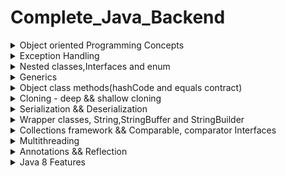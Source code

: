 # Complete_Java_Backend




<details>
<Summary>Object oriented Programming Concepts</Summary>

##### Class(Static) & Object(Non-static or Instance)



``` 
        
 Class
 - A class in Java is a blueprint or template for creating objects.
 - It defines the structure and behavior that objects created from the class will have. 
 - It consists of instance variables(fields/properties), methods(actions/behavior) and construtors(initilization), nested classes.
 - It is a logical entity.
 - To access class level methods or fields- we have to define them as static fields or static methods.
 - By default every class is child class of Object class in java - we can use object class methods on every class - inheritance.

 Object
- It is a physical entity, it takes up the memory space
- we use new keyword to create an instance of the class called object.
- when we call new keyword on a class for creating object, it first invokes constructor - which is used to initializing fields.

 Example :

// Define a class named "Person"
 class Person {
  // Fields (attributes)
    String name;
    int age;
                
  // Constructor
 public Person(String name, int age) {
     this.name = name;
     this.age = age;
 }
        
 // Method to display information about the person
  public void displayInfo() {
    System.out.println("Name: " + name);
    System.out.println("Age: " + age);
 }

}

public class Main {
   public static void main(String[] args) {
        Person person1 = new Person("Alice", 30);
        person1.displayInfo();
        Person person2 = new Person("Bob", 25);
        person2.displayInfo();
   }
}


Static and Non-static:
======================
Fields:
=======
Static Fields:
    i. A static field is shared among all instances of a class (memory allocated only once and shared accross the objects).
    ii.Changes to a static field affect all instances and are persistent across objects.
Non-Static Fields:
   i.A non-static field is unique to each instance of a class.
   ii.Changes to a non-static field only affect the specific instance they are associated with

Syntax:
ClassName.staticField
ClassName.staticMethod()

Methods:
========
	Static Methods:
        i. A static method can be called on the class itself, without creating an instance.
        ii. Static methods cannot access non-static (instance) members directly, as they don't have access to an object's state.
Non-Static Methods:
        i. Non-static methods are associated with instances and can access both static and non-static members of the class.
        ii.They have access to the instance's state through the this keyword.

Syntax:
object.nonStaticField
object.nonStaticMethod()

Note 1 : Atleast one class in java file should always be public, if we don't explicitly define the class as public,
         else JVM by default takes fileName as public class name

Note 2 : JVM checks for public class and inside that public class - will check for "public static void main(String[] args)" method as this
         is start point for execution of program - we don't need to create instance of the class so it should be "static"


Static blocks && Instance blocks, instanceof keyword
====================================================

Example: static block
=====================
public class StaticBlockExample {

   // A static initialization block is executed when the class is loaded into memory,
   // and it runs only once, regardless of how many instances of the class are created.
   // It's typically used for class-level initialization.
   static {
        System.out.println("This is a static initialization block.");
    }

    public StaticBlockExample() {
        System.out.println("Constructor called.");
    }

    public static void main(String[] args) {
        StaticBlockExample obj1 = new StaticBlockExample();
        StaticBlockExample obj2 = new StaticBlockExample();
    }
}

Example : instance block
========================

//An instance initialization block is executed when an instance of the class is created even before the construtor
// It's useful for performing instance-specific initialization. gets loaded for every new instance creation
public class InstanceBlockExample {
    {
        System.out.println("This is an instance initialization block.");
    }

    public InstanceBlockExample() {
        System.out.println("Constructor called.");
    }

    public static void main(String[] args) {
        InstanceBlockExample obj1 = new InstanceBlockExample();
        InstanceBlockExample obj2 = new InstanceBlockExample();
    }
}

instanceof keyword example :
============================
class Animal {
    // This is the base class.
}

class Dog extends Animal {
    // This is a subclass of Animal.
}

class Cat extends Animal {
    // This is another subclass of Animal.
}

public class InstanceOfExample {
    public static void main(String[] args) {
        Animal animal = new Dog(); // Creating a Dog object and assigning it to an Animal reference.
        testAnimalType(animal);
        
        animal = new Cat(); // Creating a Cat object and assigning it to the same Animal reference.
        testAnimalType(animal);
    }

    public static void testAnimalType(Animal animal) {
        if (animal instanceof Dog) {
            System.out.println("It's a Dog!");
        } else if (animal instanceof Cat) {
            System.out.println("It's a Cat!");
        } else if (animal instanceof Animal) {
            System.out.println("It's an Animal!");
        } else {
            System.out.println("Unknown type");
        }
    }
}
// It's a Dog!
// It's a Cat!

What are the default values assigned to variables and instances in java?
- There are no default values assigned to the variables in java.
We need to initialize the value before using it. Otherwise, it will throw a compilation error of (Variable might not be initialized). 
- But for instance, if we create the object,
then the default value will be initialized by the default constructor depending on the data type. 
- If it is a reference, then it will be assigned to null. 
- If it is numeric, then it will assign to 0.
- If it is a boolean, then it will be assigned to false. Etc

```
    
#####  Encapuslation(Access specifiers,packages, using getters/setters)
 


Packages : A package is a way to organize related classes and interfaces into a group or namespace.
- Preventing Name Conflicts
- Access Control
- Code Reusability
- package keyword is used to define a package and import is used to add a package
- By default java packages are - ![Alt Text](https://www.freetimelearning.com/java/uploadingimages/package%20in%20java.png)

Access modifiers : 
- Access modifiers in Java are keywords that control the visibility and accessibility of classes, fields (variables), methods (functions), and constructors within a Java program.
- They determine which parts of your code can be accessed from other classes or packages
![Alt Text](https://logicmojo.com/assets/dist/new_pages/images/access-modifiers-in-oops.png)

![Alt Text](https://1.bp.blogspot.com/-GCbzAxJ3_t8/XeqabcPeFCI/AAAAAAAABRY/LTJz83SB0zw9Ur7SNaEb2wMg3-QiEmuIACLcBGAsYHQ/s640/Access_Modifier.png)

```

Encapsulation :
===============
It is a mechanism in Java that bundles data (attributes) and the methods (functions) 
that operate on that data into a single unit known as a class.

- It hides the internal implementation details of a class, promoting information hiding.
- It provides a well-defined and controlled interface to interact with the object.
- Encapsulation begins by declaring the fields (variables) of a class as private.
- This means that the fields can only be accessed directly from within the class.
To allow controlled access to the private fields, you provide public methods (getters and setters) within the class.
These methods are used to read and modify the private field values.
   - Getter methods (e.g., getMethodName) retrieve the values of private fields.
   - Setter methods (e.g., setMethodName) modify the values of private fields.


Example of encapuslation :
--------------------------

public class Person {
    // Private fields
    private String name;
    private int age;

    // Constructor
    public Person(String name, int age) {
        this.name = name;
        setAge(age); // Using the setter method to validate and set age
    }

    // Getter method for name
    public String getName() {
        return name;
    }

    // Getter method for age
    public int getAge() {
        return age;
    }

    // Setter method for age with validation
    public void setAge(int age) {
        if (age >= 0 && age <= 120) { // Age validation
            this.age = age;
        } else {
            System.out.println("Invalid age");
        }
    }

    // Display information about the person
    public void displayInfo() {
        System.out.println("Name: " + name);
        System.out.println("Age: " + age);
    }

    public static void main(String[] args) {
        // Create a Person object
        Person person = new Person("Alice", 30);

        // Access and modify object's properties using getter and setter methods
        person.setAge(32);
        person.displayInfo();
    }
}




```

##### Abstraction(Interface, Abstract class, Interfaces vs abstract class)



```
Abstraction :
-------------
- Data Abstraction is the property by virtue of which only the essential details are displayed to the user.
The trivial or the non-essential units are not displayed to the user.
- Encapsulation  is data hiding(information hiding) while Abstraction is detailed hiding(implementation hiding)
- In Java, abstraction is achieved by interfaces and abstract classes. We can achieve 100% abstraction using interfaces.

Reasons for abstraction :
- To achieve loosely coupling
- To achieve security - hide certain details and only show the important details of an object.



Example for interface:
======================

// Define the Connectable interface
interface Connectable {
    void connectToInternet();
}

// Implementing classes
class Smartphone implements Connectable {
    private String brand;

    public Smartphone(String brand) {
        this.brand = brand;
    }

    @Override
    public void connectToInternet() {
        System.out.println(brand + " smartphone is connecting to the internet.");
    }
}

class Laptop implements Connectable {
    private String brand;

    public Laptop(String brand) {
        this.brand = brand;
    }

    @Override
    public void connectToInternet() {
        System.out.println(brand + " laptop is connecting to the internet.");
    }
}

class Tablet implements Connectable {
    private String brand;

    public Tablet(String brand) {
        this.brand = brand;
    }

    @Override
    public void connectToInternet() {
        System.out.println(brand + " tablet is connecting to the internet.");
    }
}

public class Main {
    public static void main(String[] args) {
        Smartphone iphone = new Smartphone("iPhone");
        Laptop dell = new Laptop("Dell");
        Tablet samsung = new Tablet("Samsung");

        iphone.connectToInternet();
        dell.connectToInternet();
        samsung.connectToInternet();
    }
}

Example for abstract class
==========================

// Abstract class representing an Electronic Device
abstract class ElectronicDevice {
    private String brand;
    private String model;
    private boolean poweredOn;

    public ElectronicDevice(String brand, String model) {
        this.brand = brand;
        this.model = model;
        this.poweredOn = false; // Devices start in a powered-off state
    }

    // Abstract method for turning on the device (to be implemented by subclasses)
    public abstract void powerOn();

    // Abstract method for turning off the device (to be implemented by subclasses)
    public abstract void powerOff();

    // Concrete method for displaying device information
    public void displayInfo() {
        System.out.println("Brand: " + brand);
        System.out.println("Model: " + model);
        System.out.println("Powered On: " + poweredOn);
    }
}

// Concrete subclass for smartphones
class Smartphone extends ElectronicDevice {
    public Smartphone(String brand, String model) {
        super(brand, model);
    }

    @Override
    public void powerOn() {
        System.out.println("Booting up the smartphone...");
        poweredOn = true;
    }

    @Override
    public void powerOff() {
        System.out.println("Shutting down the smartphone...");
        poweredOn = false;
    }

    // Additional smartphone-specific methods can be added here
}

// Concrete subclass for laptops
class Laptop extends ElectronicDevice {
    public Laptop(String brand, String model) {
        super(brand, model);
    }

    @Override
    public void powerOn() {
        System.out.println("Booting up the laptop...");
        poweredOn = true;
    }

    @Override
    public void powerOff() {
        System.out.println("Shutting down the laptop...");
        poweredOn = false;
    }

    // Additional laptop-specific methods can be added here
}

public class Main {
    public static void main(String[] args) {
        Smartphone myPhone = new Smartphone("Apple", "iPhone 12");
        Laptop myLaptop = new Laptop("Dell", "XPS 13");

        myPhone.displayInfo();
        myPhone.powerOn();
        myPhone.displayInfo();
        myPhone.powerOff();
        myPhone.displayInfo();

        System.out.println();

        myLaptop.displayInfo();
        myLaptop.powerOn();
        myLaptop.displayInfo();
        myLaptop.powerOff();
        myLaptop.displayInfo();
    }
}

```

- Differences between abstract class and interface

![Alt Text](https://i.pinimg.com/736x/02/ba/9c/02ba9c498b5e09b7c3f35a6c4bcfac82.jpg)





##### Polymorphism(Method overloading(Static/compile time binding)&method overriding(Runtime/Dynamic binding- reference type))

A)Method overloading : https://www.geeksforgeeks.org/method-overloading-in-java/
B)Method Overriding : https://www.geeksforgeeks.org/overriding-in-java/
Difference between method overloading and method overriding 
	https://www.geeksforgeeks.org/difference-between-method-overloading-and-method-overriding-in-java/


##### Inheritance(types of inheritance, diamond problem, Reusabality)

https://www.geeksforgeeks.org/inheritance-in-java/

![Alt Text](https://i0.wp.com/www.tutorialspoint.com/java/images/types_of_inheritance.jpg?zoom=2)

why multiple inheritance is not possible in java and java 8 solution ?
	https://javagoal.com/multiple-inheritances-in-java/



</details>



<details>
<Summary>Exception Handling</Summary>
</details>

<details>
<Summary>Nested classes,Interfaces and enum</Summary>
</details>


<details>
<Summary>Generics</Summary>
</details>



<details>
<Summary>Object class methods(hashCode and equals contract)</Summary>
</details>

<details>
<Summary>Cloning - deep && shallow cloning</Summary>
</details>

<details>
<Summary>Serialization && Deserialization</Summary>
</details>

<details>
<Summary>Wrapper classes, String,StringBuffer and StringBuilder</Summary>
</details>

<details>
<Summary>Collections framework && Comparable, comparator Interfaces</Summary>
</details>


<details>
<Summary>Multithreading</Summary>
</details>


<details>
<Summary>Annotations && Reflection</Summary>
</details>

<details>
<Summary>Java 8 Features</Summary>
<h6>1. Lambda Expressions && Functional Interfaces</h6>


Syntax for lambda expressions

```
1.syntax - No need to add return statement in case of single line expression
(parameters) -> expression

2.Multiple Parameters Lambda
(x) -> x * 2

3.Lambda with No Parameters
(a, b) -> a + b

4.Block Lambda with Multiple Statements
() -> "Hello, World!"

5.Lambda with Method Reference
(x, y) -> {
    int sum = x + y;
    return sum;
}

6.Lambda with Type Declaration
(int x, int y) -> x * y

```

Example of lambda expression

```
@FunctionalInerface
interface Pen{
     void write(); // Single abstract method + any no of abstract and default methods
}

class Bluepen implements Pen{
    public void write(){
        System.out.println("Writing with blue pen....");
    }
}

public class Main {
   public static void main(String[] args) { 
      //Without Lambda expressions
      Bluepen bluePen = new Bluepen();
      takeNotes(bluePen);
      
      //with lambda expressions
      Pen pen = ()->System.out.println("Writing with blue pen....");
      takeNotes(pen);
   }

   public static void takeNotes(Pen pen){
      pen.write();
   }
}
```

<br>
<h6> 2.Method references</h6>

  - method references are a shorthand notation that allows you to refer to a method without actually invoking it
  - They provide a way to pass methods as arguments to functions or assign them to variables, making your code more concise and readable.
  - Method references are often used in functional programming and with features like the Stream API
  - There are four types of method references in Java

```

1.Reference to a Static Method: You can refer to a static method of a class using the class name
// Using a lambda expression
Function<Integer, Double> squareRoot = x -> Math.sqrt(x);

// Using a method reference
Function<Integer, Double> squareRootRef = Math::sqrt;


2.Reference to an Instance Method of a Particular Object: You can reference an instance method of a specific object by specifying the object before the method name.

String str = "Hello, World!";

// Using a lambda expression
Function<Integer, Character> charAt = i -> str.charAt(i);

// Using a method reference
Function<Integer, Character> charAtRef = str::charAt;


3.Reference to an Instance Method of an Arbitrary Object of a Particular Type:
List<String> names = Arrays.asList("Alice", "Bob", "Charlie");

// Using a lambda expression
names.forEach(name -> System.out.println(name));

// Using a method reference
names.forEach(System.out::println);


4.Reference to a Constructor: You can reference a constructor using the Class::new syntax
// Using a lambda expression
Supplier<String> stringSupplier = () -> new String();

// Using a constructor reference
Supplier<String> stringSupplierRef = String::new;

```

<br>
<h6> 3.Predefined Functional Interfaces and there examples</h6>
     - Java provides predefined functional interfaces which are avaliable in java.util.function package

![alt text](https://www.falkhausen.de/Java-8/java.util/function.png)


```
import java.util.function.Supplier;

public class FunctionInterfaces {
    public static void main(String[] args) {


      //  1.Supplier  : Represents a supplier of results without taking any input.
        Supplier<String> supplier = () -> "Hello, World!";
        String result = supplier.get();
        System.out.println(result); // Output: Hello, World!


        //2. Consumer : Represents an operation that takes an input argument and returns no result.
        Consumer<String> consumer = message -> System.out.println("Message: " + message);
        consumer.accept("Hello, Consumer!");

        //3.Predicate : Represents a boolean-valued function of one argument.
        Predicate<Integer> isEven = number -> number % 2 == 0;
        boolean result = isEven.test(4);
        System.out.println("Is 4 even? " + result); // Output: Is 4 even? true


        //4.Function : Represents a function that takes an argument of type T and produces a result of type R
        Function<Integer, String> intToString = number -> "Number: " + number;
        String result = intToString.apply(42);
        System.out.println(result); // Output: Number: 42


        // 5..UnaryOperator<T> : Represents an operation on a single operand of type T that produces a result of the same type T.
        UnaryOperator<Integer> square = number -> number * number;
        int result = square.apply(5);
        System.out.println("Square of 5: " + result); // Output: Square of 5: 25

        //6. BinaryOperator<T>: Represents an operation upon two operands of type T that produces a result of the same type T. 
        BinaryOperator<Integer> add = (a, b) -> a + b;
        int result = add.apply(3, 7);
        System.out.println("3 + 7 = " + result); // Output: 3 + 7 = 10

    }
}


```

     


<br>
<h6> 4.Optionals </h6>
     - The Optional class in Java is part of the java.util package and was introduced in Java 8
     - It is used to represent an object that may or may not contain a non-null value
     - The purpose of Optional is to handle scenarios where you have an object that can be null, and it provides a more robust and safe way to work with such values to avoid null pointer exceptions.

```

//1. empty() : Returns an empty Optional instance.
Optional<String> emptyOptional = Optional.empty();


//2. of(T value) : Creates an Optional containing the given non-null value.
Optional<String> nonEmptyOptional = Optional.of("Hello");


//3.ofNullable(T value) : Creates an Optional containing the given value if it's non-null; otherwise, returns an empty Optional.
String nullableValue = null;
Optional<String> optional = Optional.ofNullable(nullableValue); // Creates an empty Optional


//4.isPresent() : Returns true if there is a value present in the Optional, otherwise false.
Optional<String> optional = Optional.of("Hello");
boolean isPresent = optional.isPresent(); // Returns true

//5.ifPresent(Consumer<T> consumer) : Executes the given consumer function if a value is present.
Optional<String> optional = Optional.of("Hello");
optional.ifPresent(value -> System.out.println("Value: " + value)); // Prints "Value: Hello"

//6.orElse(T other) : Returns the value if present; otherwise, returns the specified default value.
Optional<String> optional = Optional.empty();
String result = optional.orElse("Default"); // result will be "Default"


//7.orElseGet(Supplier<T> supplier) : Returns the value if present; otherwise, returns the result of the specified supplier function.
Optional<String> optional = Optional.empty();
String result = optional.orElseGet(() -> "Default"); // result will be "Default"


//8.orElseThrow(Supplier<? extends X> exceptionSupplier) :  Returns the value if present; otherwise, throws an exception generated by the provided supplier.
Optional<String> optional = Optional.empty();
String result = optional.orElseThrow(() -> new NoSuchElementException("No value present"));

//9.map(Function<? super T, ? extends U> mapper) : If a value is present, applies the given mapping function to it and returns an Optional containing the result.
Optional<String> optional = Optional.of("Hello");
Optional<Integer> lengthOptional = optional.map(String::length); // Contains the length, i.e., 5

//10.filter(Predicate<? super T> predicate) : If a value is present and satisfies the given predicate, returns the Optional; otherwise, returns an empty Optional.
Optional<Integer> optional = Optional.of(42);
Optional<Integer> filteredOptional = optional.filter(num -> num > 50); // Returns an empty Optional


```
     

<br>
<h6> 5.Stream Intro, classes and interfaces</h6>


![Alt Text](https://www.logicbig.com/tutorials/core-java-tutorial/java-util-stream/stream-api-intro/images/stream-api.png)

Please check the collection class methods and Stream support class methods

![Alt Text](https://www.falkhausen.de/Java-8/java.util/stream/Collectors.png)



![Alt Text](https://www.falkhausen.de/Java-8/java.util/stream/StreamSupport.png)


![Alt Text](https://www.falkhausen.de/Java-8/java.util/stream/Stream.png)

<br>
<h6> 6.Relation ship between stream and functional interfaces</h6>



```
Example 1: **fliter, map and collect**

  fliter : Stream<T> filter(Predicate<? super T> predicate) - Predicate : checks for true or false and adds to stream
  map : <R> Stream<R> map(Function<? super T, ? extends R> mapper) - Function :  that takes an argument of type T and produces a result of type R
  collect : <R, A> R collect(Collector<? super T, A, R> collector) -  collecting elements from a stream into a specific type of collection.
  Collector : public static <T> Collector<T, ?, List<T>> toList() -  Collector is a class and it has many static methods - one such method is toList

  Conclusion :
    - .map , .filter and .collect are abstract methods defined by the Stream interface in Java, they accept predefined functional interface as arguments or parameters in java
    - So The actual implementation of these methods depends on the specific stream type.

   List<Float> productPriceList2 =productsList.stream()  
                                     .filter(p -> p.price > 30000)// filtering data  
                                     .map(p->p.price)        // fetching price  
                                     .collect(Collectors.toList()); // collecting as list  



 Example 2 : Reduce example

 reduce :
  - Many times, we need to perform operations where a stream reduces to single resultant value, Reducing is the repeated process of combining all elements.
  - reduce operation applies a binary operator to each element in the stream where the first argument to the operator is the return value of the previous application and second argument is the         current stream element. (Identity, accumlator and combiner)
  - T reduce(T identity, BinaryOperator<T> accumulator) - identity is initial value of type T and accumulator is a function for combining two values 
  -  Optional<T> reduce(BinaryOperator<T> accumulator) - overloaded one

      case 1 : summing all the elements
        List<Integer> array = Arrays.asList(-2, 0, 4, 6, 8);
        // Finding sum of all elements
        int sum = array.stream().reduce(0, (element1, element2) -> element1 + element2); // 16

        int product = IntStream.range(2, 8)
                     .reduce((num1, num2) -> num1 * num2)
                     .orElse(-1);


      case 2 : comparing against all strings to find the max length string

        List<String> words = Arrays.asList("GFG", "Geeks", "for",  "GeeksQuiz", "GeeksforGeeks");
  
        // The lambda expression passed to
        // reduce() method takes two Strings
        // and returns the longer String.
        // The result of the reduce() method is
        // an Optional because the list on which
        // reduce() is called may be empty.
        Optional<String> longestString = words.stream().reduce((word1, word2)-> word1.length() > word2.length() ? word1 : word2);
        longestString.ifPresent(System.out::println); //GeeksforGeeks

     case 3: combing different strings into one single string

        String[] array = { "Geeks", "for", "Geeks" };
  
        // The result of the reduce() method is
        // an Optional because the list on which
        // reduce() is called may be empty.
        Optional<String> String_combine = Arrays.stream(array)
                                           .reduce((str1, str2)
                                           -> str1 + "-" + str2);
        if (String_combine.isPresent()) {
            System.out.println(String_combine.get()); // Geeks-for-Geeks
        }

```

<br>
<h6> 7.Date and Time API</h6>


</details>



